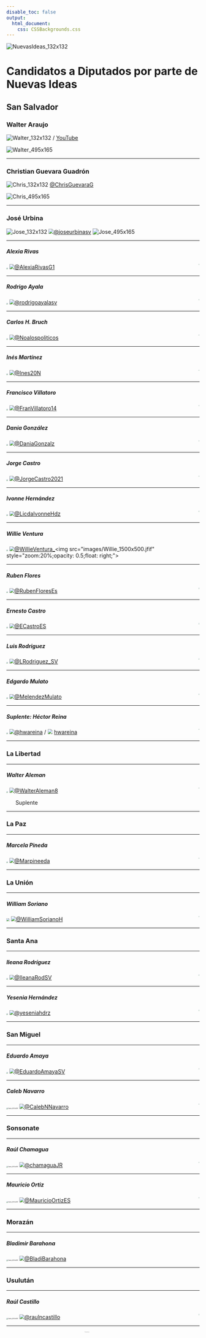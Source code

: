 ```yaml
---
disable_toc: false
output: 
  html_document:
    css: CSSBackgrounds.css
---
```


![NuevasIdeas_132x132](diputados.assets/NuevasIdeas_132x132.png) 

# Candidatos a Diputados por parte de Nuevas Ideas

## San Salvador

### Walter Araujo

![Walter_132x132](diputados.assets/Walter_132x132.jpg)  / [YouTube](https://www.youtube.com/channel/UCPEiDgyR7LGVY8dWi1cjRqA)

![Walter_495x165](diputados.assets/Walter_495x165.jpg)

----

### Christian Guevara Guadrón

![Chris_132x132](diputados.assets/Chris_132x132.jpg) [@ChrisGuevaraG](https://twitter.com/ChrisGuevaraG)

![Chris_495x165](diputados.assets/Chris_495x165.jpg)  

----
### José Urbina

![Jose_132x132](diputados.assets/Jose_132x132.jpg)  <img src="https://abs.twimg.com/favicons/twitter.ico" style="zoom:80%;" />[@joseurbinasv](https://twitter.com/joseurbinasv)										![Jose_495x165](diputados.assets/Jose_495x165.jpg)

----

##### Alexia Rivas

<img src="images/Alexia_400x400.jpg" style="zoom:25%;" /> <img src="https://abs.twimg.com/favicons/twitter.ico" style="zoom:80%;" />[@AlexiaRivasG1](https://twitter.com/AlexiaRivasG1)<img src="images/Alexia_1500x500.jfif" style="zoom:20%;opacity: 0.5;float: right;">

----

##### Rodrigo Ayala

<img src="images/Rodrigo_400x400.jpg" style="zoom:25%;" />  <img src="https://abs.twimg.com/favicons/twitter.ico" style="zoom:80%;" />[@rodrigoayalasv](https://twitter.com/rodrigoayalasv)<img src="images/Rodrigo_1500x500.jfif" style="zoom:20%;opacity: 0.5;float: right;">

----

##### Carlos H. Bruch

<img src="images/Carlos_400x400.jpg" style="zoom:25%;" /> <img src="https://abs.twimg.com/favicons/twitter.ico" style="zoom:80%;" />[@Noalospoliticos](https://twitter.com/Noalospoliticos)<img src="images/Carlos_1500x500.jfif" style="zoom:20%;opacity: 0.5;float: right;">

----

##### Inés Martínez

<img src="images/Ines_400x400.jpg" style="zoom:25%;" /> <img src="https://abs.twimg.com/favicons/twitter.ico" style="zoom:80%;" />[@Ines20N](https://twitter.com/Ines20N)<img src="images/Ines_1500x500.jfif" style="zoom:20%;opacity: 0.5;float: right;">

----

##### Francisco Villatoro

<img src="images/Fran_400x400.jpg" style="zoom:25%;" /> <img src="https://abs.twimg.com/favicons/twitter.ico" style="zoom:80%;" />[@FranVillatoro14](https://twitter.com/FranVillatoro14)<img src="images/Fran_1500x500.jfif" style="zoom:20%;opacity: 0.5;float: right;">

----

##### Dania González

<img src="images/Dania_400x400.jpg" style="zoom:25%;" /> <img src="https://abs.twimg.com/favicons/twitter.ico" style="zoom:80%;" />[@DaniaGonzalz](https://twitter.com/DaniaGonzalz)<img src="images/Dania_1500x500.jfif" style="zoom:20%;opacity: 0.5;float: right;">

----

##### Jorge Castro

<img src="images/Jorge_400x400.jpg" style="zoom:25%;" /> <img src="https://abs.twimg.com/favicons/twitter.ico" style="zoom:80%;" />[@JorgeCastro2021](https://twitter.com/JorgeCastro2021)<img src="images/Jorge_1500x500.jfif" style="zoom:20%;opacity: 0.5;float: right;">

----

##### Ivonne Hernández

<img src="images/Ivonne_400x400.jpg" style="zoom:25%;" /> <img src="https://abs.twimg.com/favicons/twitter.ico" style="zoom:80%;" />[@LicdaIvonneHdz](https://twitter.com/LicdaIvonneHdz)<img src="images/Ivonne_1500x500.jfif" style="zoom:20%;opacity: 0.5;float: right;">

----


##### Willie Ventura

<img src="images/Willie_400x400.jpg" style="zoom:25%;" /> <img src="https://abs.twimg.com/favicons/twitter.ico" style="zoom:80%;" />[@WillieVentura_](https://twitter.com/WillieVentura_)<img src="images/Willie_1500x500.jfif" style="zoom:20%;opacity: 0.5;float: right;">

----


##### Ruben Flores

<img src="images/Ruben_400x400.jpg" style="zoom:25%;" /> <img src="https://abs.twimg.com/favicons/twitter.ico" style="zoom:80%;" />[@RubenFloresEs](https://twitter.com/RubenFloresEs)<img src="images/Ruben_1500x500.jfif" style="zoom:20%;opacity: 0.5;float: right;">

----

##### Ernesto Castro

<img src="images/Ernesto_400x400.jpg" style="zoom:25%;" /> <img src="https://abs.twimg.com/favicons/twitter.ico" style="zoom:80%;" />[@ECastroES](https://twitter.com/ECastroES)<img src="images/Ernesto_1500x500.png" style="zoom:20%;opacity: 0.5;float: right;">

----

##### Luis Rodriguez

<img src="images/Luis_400x400.jpg" style="zoom:25%;" /> <img src="https://abs.twimg.com/favicons/twitter.ico" style="zoom:80%;" />[@LRodriguez_SV](https://twitter.com/LRodriguez_SV)<img src="images/Luis_1500x500.jfif" style="zoom:20%;opacity: 0.5;float: right;">

----

##### Edgardo Mulato

<img src="images/Edgardo_400x400.jpg" style="zoom:25%;" /> <img src="https://abs.twimg.com/favicons/twitter.ico" style="zoom:80%;" />[@MelendezMulato](https://twitter.com/MelendezMulato)<img src="images/Edgardo_1500x500.jfif" style="zoom:20%;opacity: 0.5;float: right;">

----

##### Suplente: Héctor Reina

<img src="images/HEctor_400x400.jpg" style="zoom:25%;" /> <img src="https://abs.twimg.com/favicons/twitter.ico" style="zoom:80%;" />[@hwareina](https://twitter.com/hwareina) / <img src="https://static.xx.fbcdn.net/rsrc.php/yD/r/d4ZIVX-5C-b.ico" style="zoom:80%;" /> [hwareina](https://www.facebook.com/hwareina)<img src="images/Hector_1500x500.jfif" style="zoom:20%;opacity: 0.5;float: right;">

----

### La Libertad

----

##### Walter Aleman

<img src="images/WalterA_400x400.jpg" style="zoom:25%;" /> <img src="https://abs.twimg.com/favicons/twitter.ico" style="zoom:80%;" />[@WalterAleman8](https://twitter.com/WalterAleman8)<img src="images/WalterA_1500x500.jfif" style="zoom:20%;opacity: 0.5;float: right;">

&nbsp;&nbsp;&nbsp;&nbsp;&nbsp;&nbsp;Suplente






----

### La Paz

----

##### Marcela Pineda

<img src="images\Marcela_400x400.jpg" style="zoom:25%;" /> <img src="https://abs.twimg.com/favicons/twitter.ico" style="zoom:80%;" />[@Marpineeda](https://twitter.com/Marpineeda)<img src="images/Marcela_1500x500.jfif" style="zoom:20%;opacity: 0.5;float: right;">

----

### La Unión

----

##### William Soriano

<img src="images\William_400x400.jpg" style="zoom:50%;" /> <img src="https://abs.twimg.com/favicons/twitter.ico" style="zoom:80%;" />[@WilliamSorianoH](https://twitter.com/WilliamSorianoH)<img src="images/William_1500x500.jfif" style="zoom:20%;opacity: 0.5;float: right;">

----

### Santa Ana

----

##### lleana Rodríguez

<img src="images\Ileana_400x400.jpg" style="zoom:25%;" /> <img src="https://abs.twimg.com/favicons/twitter.ico" style="zoom:80%;" />[@IleanaRodSV](https://twitter.com/IleanaRodSV)<img src="images/Ileana_1500x500.jfif" style="zoom:20%;opacity: 0.5;float: right;">

----

##### Yesenia Hernández

<img src="images\Yesenia_400x400.jpg" style="zoom:25%;" /> <img src="https://abs.twimg.com/favicons/twitter.ico" style="zoom:80%;" />[@yeseniahdrz](https://twitter.com/yeseniahdrz) <img src="images/Yesenia_1500x500.jfif" style="zoom:20%;opacity: 0.5;float: right;">

----
### San Miguel

----

##### Eduardo Amaya

<img src="images\Eduardo_400x400.jpg" style="zoom:25%;" /> <img src="https://abs.twimg.com/favicons/twitter.ico" style="zoom:80%;" />[@EduardoAmayaSV](https://twitter.com/EduardoAmayaSV) <img src="images/Eduardo_1500x500.jfif" style="zoom:20%;opacity: 0.5;float: right;">

----

##### Caleb Navarro

<img src="images\Caleb_400x400.jpg" alt="Caleb_400x400" style="zoom:25%;" /> <img src="https://abs.twimg.com/favicons/twitter.ico" style="zoom:80%;" />[@CalebNNavarro](https://twitter.com/CalebNNavarro) <img src="images/Caleb_1500x500.jfif" style="zoom:20%;opacity: 0.5;float: right;">

----

### Sonsonate

----

##### Raúl Chamagua

<img src="images\Raul_400x400.jpg" alt="Caleb_400x400" style="zoom:25%;" /> <img src="https://abs.twimg.com/favicons/twitter.ico" style="zoom:80%;" />[@chamaguaJR](https://twitter.com/chamaguaJR)<img src="images/Raul_1500x500.jfif" style="zoom:20%;opacity: 0.5;float: right;">

----


##### Mauricio Ortiz

<img src="images\Mauricio_400x400.jpg" alt="Caleb_400x400" style="zoom:25%;" /> <img src="https://abs.twimg.com/favicons/twitter.ico" style="zoom:80%;" />[@MauricioOrtizES](https://twitter.com/MauricioOrtizES)<img src="images/Mauricio_1500x500.jfif" style="zoom:20%;opacity: 0.5;float: right;">

----


### Morazán

----

##### Bladimir Barahona

<img src="images\Bladimir_400x400.jpg" alt="Caleb_400x400" style="zoom:25%;" /> <img src="https://abs.twimg.com/favicons/twitter.ico" style="zoom:80%;" />[@BladiBarahona](https://twitter.com/BladiBarahona)

----

### Usulután

----

##### Raúl Castillo

<img src="images\RaulC_400x400.jpg" alt="Caleb_400x400" style="zoom:25%;" /> <img src="https://abs.twimg.com/favicons/twitter.ico" style="zoom:80%;" />[@raulncastillo](https://twitter.com/raulncastillo)<img src="images/RaulC_1500x500.jfif" style="zoom:20%;opacity: 0.5;float: right;">

----

<div style="background-image:url(../img/Caleb_1500x500.jfif); height: 500px; width: 1500px;zoom:20%;opacity: 0.5;float: right;">Text here</div>


